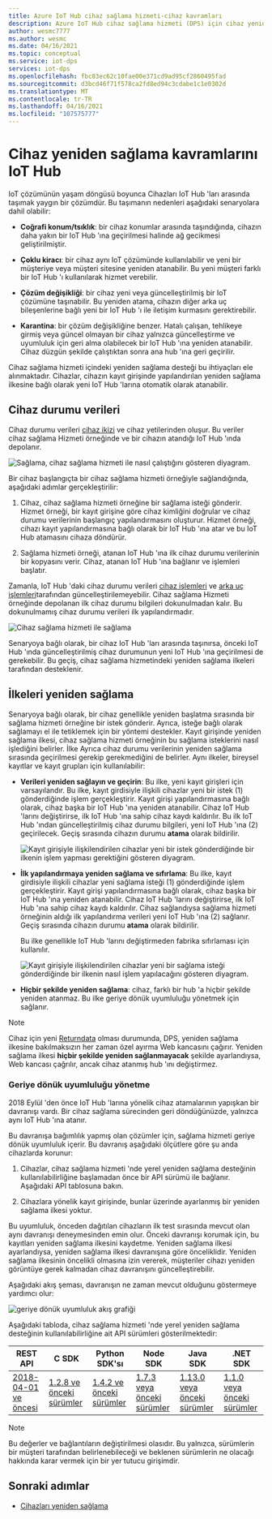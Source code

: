 ```yaml
---
title: Azure IoT Hub cihaz sağlama hizmeti-cihaz kavramları
description: Azure IoT Hub cihaz sağlama hizmeti (DPS) için cihaz yeniden sağlama kavramlarını açıklar
author: wesmc7777
ms.author: wesmc
ms.date: 04/16/2021
ms.topic: conceptual
ms.service: iot-dps
services: iot-dps
ms.openlocfilehash: fbc83ec62c10fae00e371cd9ad95cf2860495fad
ms.sourcegitcommit: d3bcd46f71f578ca2fd8ed94c3cdabe1c1e0302d
ms.translationtype: MT
ms.contentlocale: tr-TR
ms.lasthandoff: 04/16/2021
ms.locfileid: "107575777"
---
```

# <a name="iot-hub-device-reprovisioning-concepts"></a>Cihaz yeniden sağlama kavramlarını IoT Hub

IoT çözümünün yaşam döngüsü boyunca Cihazları IoT Hub 'ları arasında taşımak yaygın bir çözümdür. Bu taşımanın nedenleri aşağıdaki senaryolara dahil olabilir:

* **Coğrafi konum/tsıklık**: bir cihaz konumlar arasında taşındığında, cihazın daha yakın bir IoT Hub 'ına geçirilmesi halinde ağ gecikmesi geliştirilmiştir.

* **Çoklu kiracı**: bir cihaz aynı IoT çözümünde kullanılabilir ve yeni bir müşteriye veya müşteri sitesine yeniden atanabilir. Bu yeni müşteri farklı bir IoT Hub 'ı kullanılarak hizmet verebilir.

* **Çözüm değişikliği**: bir cihaz yeni veya güncelleştirilmiş bir IoT çözümüne taşınabilir. Bu yeniden atama, cihazın diğer arka uç bileşenlerine bağlı yeni bir IoT Hub 'ı ile iletişim kurmasını gerektirebilir.

* **Karantina**: bir çözüm değişikliğine benzer. Hatalı çalışan, tehlikeye girmiş veya güncel olmayan bir cihaz yalnızca güncelleştirme ve uyumluluk için geri alma olabilecek bir IoT Hub 'ına yeniden atanabilir. Cihaz düzgün şekilde çalıştıktan sonra ana hub 'ına geri geçirilir.

Cihaz sağlama hizmeti içindeki yeniden sağlama desteği bu ihtiyaçları ele alınmaktadır. Cihazlar, cihazın kayıt girişinde yapılandırılan yeniden sağlama ilkesine bağlı olarak yeni IoT Hub 'larına otomatik olarak atanabilir.

## <a name="device-state-data"></a>Cihaz durumu verileri

Cihaz durumu verileri [cihaz ikizi](../iot-hub/iot-hub-devguide-device-twins.md) ve cihaz yetilerinden oluşur. Bu veriler cihaz sağlama Hizmeti örneğinde ve bir cihazın atandığı IoT Hub 'ında depolanır.

![Sağlama, cihaz sağlama hizmeti ile nasıl çalıştığını gösteren diyagram.](./media/concepts-device-reprovisioning/dps-provisioning.png)

Bir cihaz başlangıçta bir cihaz sağlama hizmeti örneğiyle sağlandığında, aşağıdaki adımlar gerçekleştirilir:

1. Cihaz, cihaz sağlama hizmeti örneğine bir sağlama isteği gönderir. Hizmet örneği, bir kayıt girişine göre cihaz kimliğini doğrular ve cihaz durumu verilerinin başlangıç yapılandırmasını oluşturur. Hizmet örneği, cihazı kayıt yapılandırmasına bağlı olarak bir IoT Hub 'ına atar ve bu IoT Hub atamasını cihaza döndürür.

2. Sağlama hizmeti örneği, atanan IoT Hub 'ına ilk cihaz durumu verilerinin bir kopyasını verir. Cihaz, atanan IoT Hub 'ına bağlanır ve işlemleri başlatır.

Zamanla, IoT Hub 'daki cihaz durumu verileri [cihaz işlemleri](../iot-hub/iot-hub-devguide-device-twins.md#device-operations) ve [arka uç işlemleri](../iot-hub/iot-hub-devguide-device-twins.md#back-end-operations)tarafından güncelleştirilemeyebilir. Cihaz sağlama Hizmeti örneğinde depolanan ilk cihaz durumu bilgileri dokunulmadan kalır. Bu dokunulmamış cihaz durumu verileri ilk yapılandırmadır.

![Cihaz sağlama hizmeti ile sağlama](./media/concepts-device-reprovisioning/dps-provisioning-2.png)

Senaryoya bağlı olarak, bir cihaz IoT Hub 'ları arasında taşınırsa, önceki IoT Hub 'ında güncelleştirilmiş cihaz durumunun yeni IoT Hub 'ına geçirilmesi de gerekebilir. Bu geçiş, cihaz sağlama hizmetindeki yeniden sağlama ilkeleri tarafından desteklenir.

## <a name="reprovisioning-policies"></a>İlkeleri yeniden sağlama

Senaryoya bağlı olarak, bir cihaz genellikle yeniden başlatma sırasında bir sağlama hizmeti örneğine bir istek gönderir. Ayrıca, isteğe bağlı olarak sağlamayı el ile tetiklemek için bir yöntemi destekler. Kayıt girişinde yeniden sağlama ilkesi, cihaz sağlama hizmeti örneğinin bu sağlama isteklerini nasıl işlediğini belirler. İlke Ayrıca cihaz durumu verilerinin yeniden sağlama sırasında geçirilmesi gerekip gerekmediğini de belirler. Aynı ilkeler, bireysel kayıtlar ve kayıt grupları için kullanılabilir:

* **Verileri yeniden sağlayın ve geçirin**: Bu ilke, yeni kayıt girişleri için varsayılandır. Bu ilke, kayıt girdisiyle ilişkili cihazlar yeni bir istek (1) gönderdiğinde işlem gerçekleştirir. Kayıt girişi yapılandırmasına bağlı olarak, cihaz başka bir IoT Hub 'ına yeniden atanabilir. Cihaz IoT Hub 'larını değiştirirse, ilk IoT Hub 'ına sahip cihaz kaydı kaldırılır. Bu ilk IoT Hub 'ından güncelleştirilmiş cihaz durumu bilgileri, yeni IoT Hub 'ına (2) geçirilecek. Geçiş sırasında cihazın durumu **atama** olarak bildirilir.

    ![Kayıt girişiyle ilişkilendirilen cihazlar yeni bir istek gönderdiğinde bir ilkenin işlem yapması gerektiğini gösteren diyagram.](./media/concepts-device-reprovisioning/dps-reprovisioning-migrate.png)

* **İlk yapılandırmaya yeniden sağlama ve sıfırlama**: Bu ilke, kayıt girdisiyle ilişkili cihazlar yeni sağlama isteği (1) gönderdiğinde işlem gerçekleştirir. Kayıt girişi yapılandırmasına bağlı olarak, cihaz başka bir IoT Hub 'ına yeniden atanabilir. Cihaz IoT Hub 'larını değiştirirse, ilk IoT Hub 'ına sahip cihaz kaydı kaldırılır. Cihaz sağlandıysa sağlama hizmeti örneğinin aldığı ilk yapılandırma verileri yeni IoT Hub 'ına (2) sağlanır. Geçiş sırasında cihazın durumu **atama** olarak bildirilir.

    Bu ilke genellikle IoT Hub 'larını değiştirmeden fabrika sıfırlaması için kullanılır.

    ![Kayıt girişiyle ilişkilendirilen cihazlar yeni bir sağlama isteği gönderdiğinde bir ilkenin nasıl işlem yapılacağını gösteren diyagram.](./media/concepts-device-reprovisioning/dps-reprovisioning-reset.png)

* **Hiçbir şekilde yeniden sağlama**: cihaz, farklı bir hub 'a hiçbir şekilde yeniden atanmaz. Bu ilke geriye dönük uyumluluğu yönetmek için sağlanır.

> [!NOTE]
> Cihaz için yeni [Returndata](how-to-send-additional-data.md) olması durumunda, DPS, yeniden sağlama ilkesine bakılmaksızın her zaman özel ayırma Web kancasını çağırır. Yeniden sağlama ilkesi **hiçbir şekilde yeniden sağlanmayacak** şekilde ayarlandıysa, Web kancası çağrılır, ancak cihaz atanmış hub 'ını değiştirmez.

### <a name="managing-backwards-compatibility"></a>Geriye dönük uyumluluğu yönetme

2018 Eylül 'den önce IoT Hub 'larına yönelik cihaz atamalarının yapışkan bir davranışı vardı. Bir cihaz sağlama sürecinden geri döndüğünüzde, yalnızca aynı IoT Hub 'ına atanır.

Bu davranışa bağımlılık yapmış olan çözümler için, sağlama hizmeti geriye dönük uyumluluk içerir. Bu davranış aşağıdaki ölçütlere göre şu anda cihazlarda korunur:

1. Cihazlar, cihaz sağlama hizmeti 'nde yerel yeniden sağlama desteğinin kullanılabilirliğine başlamadan önce bir API sürümü ile bağlanır. Aşağıdaki API tablosuna bakın.

2. Cihazlara yönelik kayıt girişinde, bunlar üzerinde ayarlanmış bir yeniden sağlama ilkesi yoktur.

Bu uyumluluk, önceden dağıtılan cihazların ilk test sırasında mevcut olan aynı davranışı deneymesinden emin olur. Önceki davranışı korumak için, bu kayıtları yeniden sağlama ilkesini kaydetme. Yeniden sağlama ilkesi ayarlandıysa, yeniden sağlama ilkesi davranışına göre önceliklidir. Yeniden sağlama ilkesinin öncelikli olmasına izin vererek, müşteriler cihazı yeniden görüntüye gerek kalmadan cihaz davranışını güncelleştirebilir.

Aşağıdaki akış şeması, davranışın ne zaman mevcut olduğunu göstermeye yardımcı olur:

![geriye dönük uyumluluk akış grafiği](./media/concepts-device-reprovisioning/reprovisioning-compatibility-flow.png)

Aşağıdaki tabloda, cihaz sağlama hizmeti 'nde yerel yeniden sağlama desteğinin kullanılabilirliğine ait API sürümleri gösterilmektedir:

| REST API | C SDK | Python SDK'sı |  Node SDK | Java SDK | .NET SDK |
| -------- | ----- | ---------- | --------- | -------- | -------- |
| [2018-04-01 ve öncesi](/rest/api/iot-dps/createorupdateindividualenrollment/createorupdateindividualenrollment#uri-parameters) | [1.2.8 ve önceki sürümler](https://github.com/Azure/azure-iot-sdk-c/blob/master/version.txt) | [1.4.2 ve önceki sürümler](https://github.com/Azure/azure-iot-sdk-python/blob/0a549f21f7f4fc24bc036c1d2d5614e9544a9667/device/iothub_client_python/src/iothub_client_python.cpp#L53) | [1.7.3 veya önceki sürümler](https://github.com/Azure/azure-iot-sdk-node/blob/074c1ac135aebb520d401b942acfad2d58fdc07f/common/core/package.json#L3) | [1.13.0 veya önceki sürümler](https://github.com/Azure/azure-iot-sdk-java/blob/794c128000358b8ed1c4cecfbf21734dd6824de9/device/iot-device-client/pom.xml#L7) | [1.1.0 veya önceki sürümler](https://github.com/Azure/azure-iot-sdk-csharp/blob/9f7269f4f61cff3536708cf3dc412a7316ed6236/provisioning/device/src/Microsoft.Azure.Devices.Provisioning.Client.csproj#L20)

> [!NOTE]
> Bu değerler ve bağlantıların değiştirilmesi olasıdır. Bu yalnızca, sürümlerin bir müşteri tarafından belirlenebileceği ve beklenen sürümlerin ne olacağı hakkında karar vermek için bir yer tutucu girişimdir.

## <a name="next-steps"></a>Sonraki adımlar

* [Cihazları yeniden sağlama](how-to-reprovision.md)
